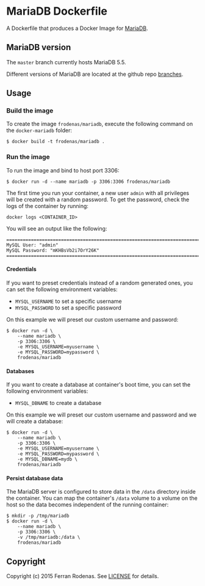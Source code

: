 # MariaDB Dockerfile

A Dockerfile that produces a Docker Image for [MariaDB](https://mariadb.com/).

## MariaDB version

The `master` branch currently hosts MariaDB 5.5.

Different versions of MariaDB are located at the github repo [branches](https://github.com/frodenas/docker-mariadb/branches).

## Usage

### Build the image

To create the image `frodenas/mariadb`, execute the following command on the `docker-mariadb` folder:

```
$ docker build -t frodenas/mariadb .
```

### Run the image

To run the image and bind to host port 3306:

```
$ docker run -d --name mariadb -p 3306:3306 frodenas/mariadb
```

The first time you run your container, a new user `admin` with all privileges will be created with a random password.
To get the password, check the logs of the container by running:

```
docker logs <CONTAINER_ID>
```

You will see an output like the following:

```
========================================================================
MySQL User: "admin"
MySQL Password: "mKHBsVb2i7OrY26K"
========================================================================
```

#### Credentials

If you want to preset credentials instead of a random generated ones, you can set the following environment
variables:

* `MYSQL_USERNAME` to set a specific username
* `MYSQL_PASSWORD` to set a specific password

On this example we will preset our custom username and password:

```
$ docker run -d \
    --name mariadb \
    -p 3306:3306 \
    -e MYSQL_USERNAME=myusername \
    -e MYSQL_PASSWORD=mypassword \
    frodenas/mariadb
```

#### Databases

If you want to create a database at container's boot time, you can set the following environment variables:

* `MYSQL_DBNAME` to create a database

On this example we will preset our custom username and password and we will create a database:

```
$ docker run -d \
    --name mariadb \
    -p 3306:3306 \
    -e MYSQL_USERNAME=myusername \
    -e MYSQL_PASSWORD=mypassword \
    -e MYSQL_DBNAME=mydb \
    frodenas/mariadb
```

#### Persist database data

The MariaDB server is configured to store data in the `/data` directory inside the container. You can map the
container's `/data` volume to a volume on the host so the data becomes independent of the running container:

```
$ mkdir -p /tmp/mariadb
$ docker run -d \
    --name mariadb \
    -p 3306:3306 \
    -v /tmp/mariadb:/data \
    frodenas/mariadb
```

## Copyright

Copyright (c) 2015 Ferran Rodenas. See [LICENSE](https://github.com/frodenas/docker-mariadb/blob/master/LICENSE) for details.
